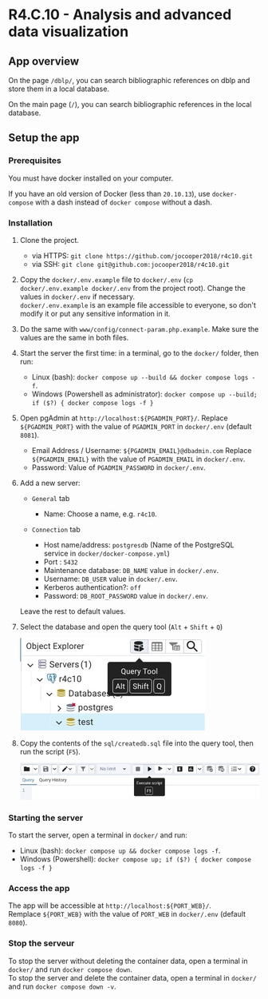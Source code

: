 # R4.C.10 - Analysis and advanced data visualization

## App overview

On the page `/dblp/`, you can search bibliographic references on dblp and store them in a local database.

On the main page (`/`), you can search bibliographic references in the local database.

## Setup the app

### Prerequisites

You must have docker installed on your computer.

If you have an old version of Docker (less than `20.10.13`),
use `docker-compose` with a dash instead of `docker compose` without a dash.

### Installation

 1. Clone the project.
    - via HTTPS: `git clone https://github.com/jocooper2018/r4c10.git`
    - via SSH: `git clone git@github.com:jocooper2018/r4c10.git`

 2. Copy the `docker/.env.example` file to `docker/.env`
    (`cp docker/.env.example docker/.env` from the project root).
    Change the values in `docker/.env` if necessary.<br>
    `docker/.env.example` is an example file accessible to everyone,
    so don't modify it or put any sensitive information in it.

 3. Do the same with `www/config/connect-param.php.example`.
    Make sure the values are the same in both files.

 4. Start the server the first time: in a terminal, go to the `docker/` folder, then run:
    - Linux (bash): `docker compose up --build && docker compose logs -f`.
    - Windows (Powershell as administrator): `docker compose up --build; if ($?) { docker compose logs -f }`

 5. Open pgAdmin at `http://localhost:${PGADMIN_PORT}/`.
    Replace `${PGADMIN_PORT}` with the value of `PGADMIN_PORT` in `docker/.env` (default `8081`).
    - Email Address / Username: `${PGADMIN_EMAIL}@dbadmin.com`
      Replace `${PGADMIN_EMAIL}` with the value of `PGADMIN_EMAIL` in `docker/.env`.
    - Password: Value of `PGADMIN_PASSWORD` in `docker/.env`.

 6. Add a new server:

    - `General` tab
        - Name: Choose a name, e.g. `r4c10`.

    - `Connection` tab
        - Host name/address: `postgresdb` (Name of the PostgreSQL service in `docker/docker-compose.yml`)
        - Port&nbsp;: `5432`
        - Maintenance database: `DB_NAME` value in `docker/.env`.
        - Username: `DB_USER` value in `docker/.env`.
        - Kerberos authentication?: `off`
        - Password: `DB_ROOT_PASSWORD` value in `docker/.env`.

    Leave the rest to default values.

 7. Select the database and open the query tool (`Alt` + `Shift` + `Q`)

    ![The button with a BDD icon and an arrow in front of it](readme-images/query-tool.webp)

 8. Copy the contents of the `sql/createdb.sql` file into the query tool, then run the script (`F5`).

    ![The button with an arrow](readme-images/execute-script.webp)

### Starting the server

To start the server, open a terminal in `docker/` and run:

- Linux (bash): `docker compose up && docker compose logs -f`.
- Windows (Powershell): `docker compose up; if ($?) { docker compose logs -f }`

### Access the app

The app will be accessible at `http://localhost:${PORT_WEB}/`.<br>
Remplace `${PORT_WEB}` with the value of `PORT_WEB` in `docker/.env` (default `8080`).

### Stop the serveur

To stop the server without deleting the container data,
open a terminal in `docker/` and run `docker compose down`.<br>
To stop the server and delete the container data,
open a terminal in `docker/` and run `docker compose down -v`.

